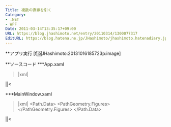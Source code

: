 ```yaml
---
Title: 複数の直線を引く
Category:
- .NET
- WPF
Date: 2011-03-14T13:35:17+09:00
URL: https://blog.jhashimoto.net/entry/20110314/1300077317
EditURL: https://blog.hatena.ne.jp/JHashimoto/jhashimoto.hatenadiary.jp/atom/entry/12921228815717258012
---
```


**アプリ実行
[f:id:JHashimoto:20131016185723p:image]

**ソースコード
***App.xaml
>|xml|
<Application x:Class="HelloWorld.App"
             xmlns="http://schemas.microsoft.com/winfx/2006/xaml/presentation"
             xmlns:x="http://schemas.microsoft.com/winfx/2006/xaml"
             StartupUri="MainWindow.xaml">
</Application>
||<

***MainWindow.xaml
>|xml|
<Window x:Class="HelloWorld.MainWindow"
        xmlns="http://schemas.microsoft.com/winfx/2006/xaml/presentation"
        xmlns:x="http://schemas.microsoft.com/winfx/2006/xaml"
        Title="MainWindow" Height="200" Width="250">
    <Path Width="200" Height="200" Stroke="Red" StrokeThickness="2">
        <Path.Data>
            <PathGeometry>
                <PathGeometry.Figures>
                    <PathFigure StartPoint="150, 40" IsClosed="True">
                        <LineSegment Point="180, 40" />
                        <LineSegment Point="180, 50" />
                        <LineSegment Point="150, 60" />
                    </PathFigure>
                </PathGeometry.Figures>
            </PathGeometry>
        </Path.Data>
    </Path>
</Window>
||<
